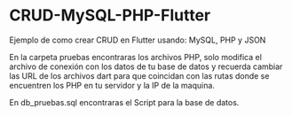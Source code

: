# CRUD-MySQL-PHP-Flutter
Ejemplo de como crear CRUD en Flutter usando:   MySQL, PHP y JSON

En la carpeta pruebas encontraras los archivos PHP, solo modifica el archivo de conexión con los datos de tu base de datos
y recuerda cambiar las URL de los archivos dart para que coincidan con las rutas donde se encuentren los PHP en tu servidor y la IP de la maquina.

En db_pruebas.sql encontraras el Script para la base de datos.
